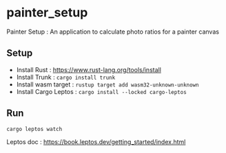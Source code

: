 # painter_setup

Painter Setup : An application to calculate photo ratios for a painter canvas

## Setup

* Install Rust : https://www.rust-lang.org/tools/install
* Install Trunk : `cargo install trunk`
* Install wasm target : `rustup target add wasm32-unknown-unknown`
* Install Cargo Leptos : `cargo install --locked cargo-leptos`

## Run 

    cargo leptos watch

Leptos doc : https://book.leptos.dev/getting_started/index.html

